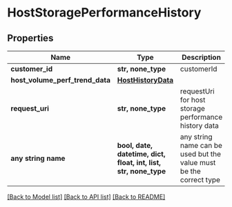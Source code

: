 # HostStoragePerformanceHistory


## Properties
Name | Type | Description | Notes
------------ | ------------- | ------------- | -------------
**customer_id** | **str, none_type** | customerId | [optional] 
**host_volume_perf_trend_data** | [**HostHistoryData**](HostHistoryData.md) |  | [optional] 
**request_uri** | **str, none_type** | requestUri for host storage performance history data | [optional] 
**any string name** | **bool, date, datetime, dict, float, int, list, str, none_type** | any string name can be used but the value must be the correct type | [optional]

[[Back to Model list]](../README.md#documentation-for-models) [[Back to API list]](../README.md#documentation-for-api-endpoints) [[Back to README]](../README.md)


